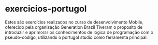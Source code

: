 # exercicios-portugol
Estes são exercícios realizados no curso de desenvolvimento Mobile, oferecido pela organização Generation Brazil
Tiveram o proposito de introduzir e aprimorar os conhecimentos de lógica de programação com o pseudo-código, utilizando o portugol studio como ferramenta principal.
